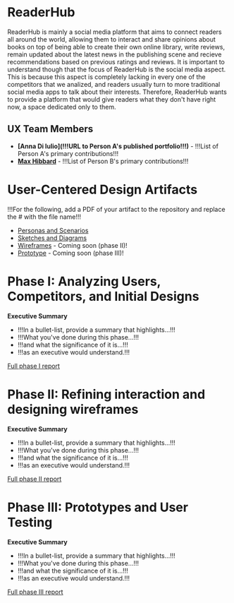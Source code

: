 

# ReaderHub

ReaderHub is mainly a social media platform that aims to connect readers all around the world, allowing them to interact and share opinions about books on top of being able to create their own online library, write reviews, remain updated about the latest news in the publishing scene and recieve recommendations based on previous ratings and reviews. It is important to understand though that the focus of ReaderHub is the social media aspect. This is because this aspect is completely lacking in every one of the competitors that we analized, and readers usually turn to more traditional social media apps to talk about their interests. Therefore, ReaderHub wants to provide a platform that would give readers what they don't have right now, a space dedicated only to them. 

## UX Team Members

* **[Anna Di Iulio](!!!URL to Person A's published portfolio!!!)** - !!!List of Person A's primary contributions!!!
* **[Max Hibbard](https://usabilityengineering.github.io/ux-portfolio-Subasamax/)** - !!!List of Person B's primary contributions!!!

# User-Centered Design Artifacts
 
!!!For the following, add a PDF of your artifact to the repository and replace the # with the file name!!!
* [Personas and Scenarios](personas/)
* [Sketches and Diagrams](sketches/)
* [Wireframes](#) - Coming soon (phase II)!
* [Prototype](#) - Coming soon (phase III)!

# Phase I: Analyzing Users, Competitors, and Initial Designs

**Executive Summary**

* !!!In a bullet-list, provide a summary that highlights...!!!
* !!!What you've done during this phase...!!!
* !!!and what the significance of it is...!!!
* !!!as an executive would understand.!!!

[Full phase I report](phaseI/)

# Phase II: Refining interaction and designing wireframes

**Executive Summary**

* !!!In a bullet-list, provide a summary that highlights...!!!
* !!!What you've done during this phase...!!!
* !!!and what the significance of it is...!!!
* !!!as an executive would understand.!!!

[Full phase II report](phaseII/)

# Phase III: Prototypes and User Testing

**Executive Summary**

* !!!In a bullet-list, provide a summary that highlights...!!!
* !!!What you've done during this phase...!!!
* !!!and what the significance of it is...!!!
* !!!as an executive would understand.!!!

[Full phase III report](phaseIII/)
